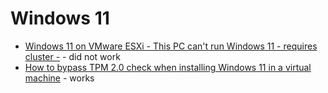 # Windows 11

- [Windows 11 on VMware ESXi - This PC can't run Windows 11 - requires cluster -](https://www.virten.net/2021/10/windows-11-on-vmware-esxi-this-pc-cant-run-windows-11/) - did not work
- [How to bypass TPM 2.0 check when installing Windows 11 in a virtual machine](https://www.windowscentral.com/how-install-windows-11-virtual-machine-without-tpm-20) - works
